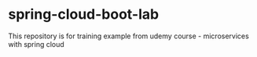 # spring-cloud-boot-lab
This repository is for training example from udemy course - microservices with spring cloud
